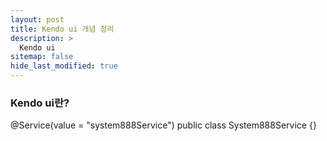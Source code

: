 ```yaml
---
layout: post
title: Kendo ui 개념 정리
description: >
  Kendo ui
sitemap: false
hide_last_modified: true
---
```


### Kendo ui란?

@Service(value = "system888Service")
public class System888Service {}